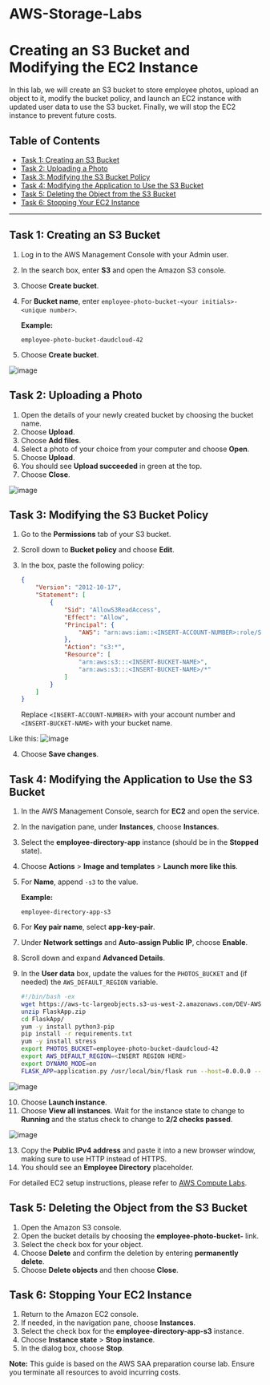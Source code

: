 # AWS-Storage-Labs

# Creating an S3 Bucket and Modifying the EC2 Instance

In this lab, we will create an S3 bucket to store employee photos, upload an object to it, modify the bucket policy, and launch an EC2 instance with updated user data to use the S3 bucket. Finally, we will stop the EC2 instance to prevent future costs.

## Table of Contents
- [Task 1: Creating an S3 Bucket](#task-1-creating-an-s3-bucket)
- [Task 2: Uploading a Photo](#task-2-uploading-a-photo)
- [Task 3: Modifying the S3 Bucket Policy](#task-3-modifying-the-s3-bucket-policy)
- [Task 4: Modifying the Application to Use the S3 Bucket](#task-4-modifying-the-application-to-use-the-s3-bucket)
- [Task 5: Deleting the Object from the S3 Bucket](#task-5-deleting-the-object-from-the-s3-bucket)
- [Task 6: Stopping Your EC2 Instance](#task-6-stopping-your-ec2-instance)

---

## Task 1: Creating an S3 Bucket

1. Log in to the AWS Management Console with your Admin user.
2. In the search box, enter **S3** and open the Amazon S3 console.
3. Choose **Create bucket**.
4. For **Bucket name**, enter `employee-photo-bucket-<your initials>-<unique number>`.

    **Example:**
    ```
    employee-photo-bucket-daudcloud-42
    ```
5. Choose **Create bucket**.

![image](https://github.com/user-attachments/assets/8f631b8a-9cf0-4a99-a044-268f9b3e5a82)

## Task 2: Uploading a Photo

1. Open the details of your newly created bucket by choosing the bucket name.
2. Choose **Upload**.
3. Choose **Add files**.
4. Select a photo of your choice from your computer and choose **Open**.
5. Choose **Upload**.
6. You should see **Upload succeeded** in green at the top.
7. Choose **Close**.

![image](https://github.com/user-attachments/assets/f465032c-a18c-40f4-b226-58dc7af0f5ed)

## Task 3: Modifying the S3 Bucket Policy

1. Go to the **Permissions** tab of your S3 bucket.
2. Scroll down to **Bucket policy** and choose **Edit**.
3. In the box, paste the following policy:

    ```json
    {
        "Version": "2012-10-17",
        "Statement": [
            {
                "Sid": "AllowS3ReadAccess",
                "Effect": "Allow",
                "Principal": {
                    "AWS": "arn:aws:iam::<INSERT-ACCOUNT-NUMBER>:role/S3DynamoDBFullAccessRole"
                },
                "Action": "s3:*",
                "Resource": [
                    "arn:aws:s3:::<INSERT-BUCKET-NAME>",
                    "arn:aws:s3:::<INSERT-BUCKET-NAME>/*"
                ]
            }
        ]
    }
    ```

    Replace `<INSERT-ACCOUNT-NUMBER>` with your account number and `<INSERT-BUCKET-NAME>` with your bucket name.
   
Like this:
![image](https://github.com/user-attachments/assets/06f035b4-98bf-48f3-b6fc-790eb6fb58b7)

4. Choose **Save changes**.

## Task 4: Modifying the Application to Use the S3 Bucket

1. In the AWS Management Console, search for **EC2** and open the service.
2. In the navigation pane, under **Instances**, choose **Instances**.
3. Select the **employee-directory-app** instance (should be in the **Stopped** state).
4. Choose **Actions** > **Image and templates** > **Launch more like this**.
5. For **Name**, append `-s3` to the value.

    **Example:**
    ```
    employee-directory-app-s3
    ```

6. For **Key pair name**, select **app-key-pair**.
7. Under **Network settings** and **Auto-assign Public IP**, choose **Enable**.
8. Scroll down and expand **Advanced Details**.
9. In the **User data** box, update the values for the `PHOTOS_BUCKET` and (if needed) the `AWS_DEFAULT_REGION` variable.

    ```bash
    #!/bin/bash -ex
    wget https://aws-tc-largeobjects.s3-us-west-2.amazonaws.com/DEV-AWS-MO-GCNv2/FlaskApp.zip
    unzip FlaskApp.zip
    cd FlaskApp/
    yum -y install python3-pip
    pip install -r requirements.txt
    yum -y install stress
    export PHOTOS_BUCKET=employee-photo-bucket-daudcloud-42
    export AWS_DEFAULT_REGION=<INSERT REGION HERE>
    export DYNAMO_MODE=on
    FLASK_APP=application.py /usr/local/bin/flask run --host=0.0.0.0 --port=80
    ```
![image](https://github.com/user-attachments/assets/0131c704-8634-406b-a978-32da64ec4541)

10. Choose **Launch instance**.
11. Choose **View all instances**. Wait for the instance state to change to **Running** and the status check to change to **2/2 checks passed**.

![image](https://github.com/user-attachments/assets/8ecd4e96-9d86-4758-9a2c-983ea4354d2a)

13. Copy the **Public IPv4 address** and paste it into a new browser window, making sure to use HTTP instead of HTTPS.
14. You should see an **Employee Directory** placeholder.

For detailed EC2 setup instructions, please refer to [AWS Compute Labs](https://github.com/DaudCloud-sudo/AWS-Compute-Labs).

## Task 5: Deleting the Object from the S3 Bucket

1. Open the Amazon S3 console.
2. Open the bucket details by choosing the **employee-photo-bucket-** link.
3. Select the check box for your object.
4. Choose **Delete** and confirm the deletion by entering **permanently delete**.
5. Choose **Delete objects** and then choose **Close**.

## Task 6: Stopping Your EC2 Instance

1. Return to the Amazon EC2 console.
2. If needed, in the navigation pane, choose **Instances**.
3. Select the check box for the **employee-directory-app-s3** instance.
4. Choose **Instance state** > **Stop instance**.
5. In the dialog box, choose **Stop**.


**Note:** This guide is based on the AWS SAA preparation course lab. Ensure you terminate all resources to avoid incurring costs.
